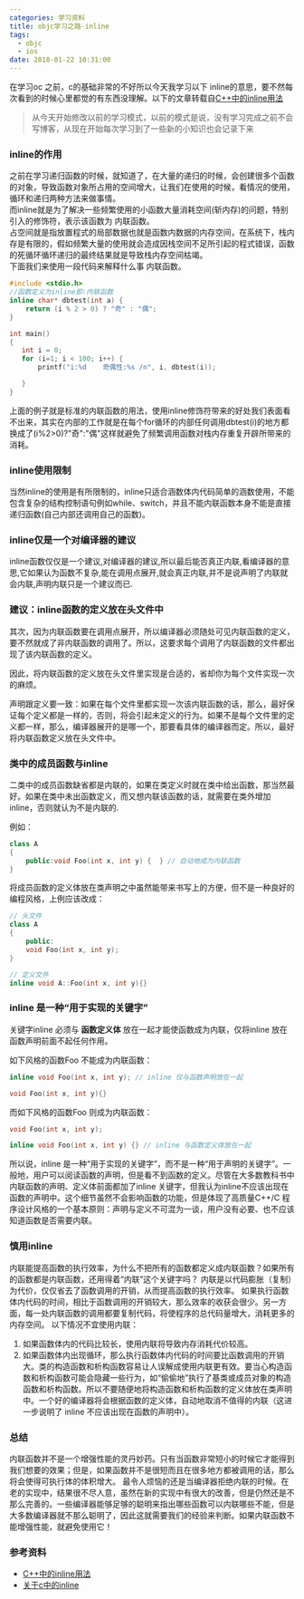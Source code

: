 ```yaml
---
categories: 学习资料
title: objc学习之路-inline
tags:
  - objc
  - ios
date: 2018-01-22 10:31:00
---
```

在学习oc 之前，c的基础非常的不好所以今天我学习以下 inline的意思，要不然每次看到的时候心里都觉的有东西没理解。以下的文章转载自[C++中的inline用法](https://www.cnblogs.com/fnlingnzb-learner/p/6423917.html)

> 从今天开始修改以前的学习模式，以前的模式是说，没有学习完成之前不会写博客，从现在开始每次学习到了一些新的小知识也会记录下来

### inline的作用

之前在学习递归函数的时候，就知道了，在大量的递归的时候，会创建很多个函数的对象，导致函数对象所占用的空间增大，让我们在使用的时候，看情况的使用，循环和递归两种方法来做事情。    
而inline就是为了解决一些频繁使用的小函数大量消耗空间(斩内存)的问题，特别引入的修饰符，表示该函数为 内联函数。     
占空间就是指放置程式的局部数据也就是函数内数据的内存空间，在系统下，栈内存是有限的，假如频繁大量的使用就会造成因栈空间不足所引起的程式错误，函数的死循环循环递归的最终结果就是导致栈内存空间枯竭。     
下面我们来使用一段代码来解释什么事 内联函数。

<!--more-->

````cpp
#include <stdio.h>  
//函数定义为inline即:内联函数  
inline char* dbtest(int a) {  
    return (i % 2 > 0) ? "奇" : "偶";  
}   

int main()  
{  
   int i = 0;  
   for (i=1; i < 100; i++) {  
       printf("i:%d    奇偶性:%s /n", i, dbtest(i));      

   }  
}
````
上面的例子就是标准的内联函数的用法，使用inline修饰符带来的好处我们表面看不出来，其实在内部的工作就是在每个for循环的内部任何调用dbtest(i)的地方都换成了(i%2>0)?"奇":"偶"这样就避免了频繁调用函数对栈内存重复开辟所带来的消耗。

### inline使用限制
当然inline的使用是有所限制的，inline只适合涵数体内代码简单的涵数使用，不能包含复杂的结构控制语句例如while、switch，并且不能内联函数本身不能是直接递归函数(自己内部还调用自己的函数)。     

### inline仅是一个对编译器的建议

inline函数仅仅是一个建议,对编译器的建议,所以最后能否真正内联,看编译器的意思,它如果认为函数不复杂,能在调用点展开,就会真正内联,并不是说声明了内联就会内联,声明内联只是一个建议而已.

### 建议：inline函数的定义放在头文件中

其次，因为内联函数要在调用点展开，所以编译器必须随处可见内联函数的定义，要不然就成了非内联函数的调用了。所以，这要求每个调用了内联函数的文件都出现了该内联函数的定义。

因此，将内联函数的定义放在头文件里实现是合适的，省却你为每个文件实现一次的麻烦。

声明跟定义要一致：如果在每个文件里都实现一次该内联函数的话，那么，最好保证每个定义都是一样的，否则，将会引起未定义的行为。如果不是每个文件里的定义都一样，那么，编译器展开的是哪一个，那要看具体的编译器而定。所以，最好将内联函数定义放在头文件中。

### 类中的成员函数与inline

二类中的成员函数缺省都是内联的，如果在类定义时就在类中给出函数，那当然最好。如果在类中未出函数定义，而又想内联该函数的话，就需要在类外增加 inline，否则就认为不是内联的.

例如：
````cpp
class A
{
    public:void Foo(int x, int y) {  } // 自动地成为内联函数
}
````
将成员函数的定义体放在类声明之中虽然能带来书写上的方便，但不是一种良好的编程风格，上例应该改成：
````cpp
// 头文件
class A
{
    public:
    void Foo(int x, int y);
}

// 定义文件
inline void A::Foo(int x, int y){}
````
### inline 是一种“用于实现的关键字”
关键字inline 必须与 **函数定义体** 放在一起才能使函数成为内联，仅将inline 放在函数声明前面不起任何作用。

如下风格的函数Foo 不能成为内联函数：
````cpp
inline void Foo(int x, int y); // inline 仅与函数声明放在一起

void Foo(int x, int y){}
````
而如下风格的函数Foo 则成为内联函数：
````cpp
void Foo(int x, int y);

inline void Foo(int x, int y) {} // inline 与函数定义体放在一起
````

所以说，inline 是一种“用于实现的关键字”，而不是一种“用于声明的关键字”。一般地，用户可以阅读函数的声明，但是看不到函数的定义。尽管在大多数教科书中内联函数的声明、定义体前面都加了inline 关键字，但我认为inline不应该出现在函数的声明中。这个细节虽然不会影响函数的功能，但是体现了高质量C++/C 程序设计风格的一个基本原则：声明与定义不可混为一谈，用户没有必要、也不应该知道函数是否需要内联。

### 慎用inline
内联能提高函数的执行效率，为什么不把所有的函数都定义成内联函数？如果所有的函数都是内联函数，还用得着“内联”这个关键字吗？
内联是以代码膨胀（复制）为代价，仅仅省去了函数调用的开销，从而提高函数的执行效率。
如果执行函数体内代码的时间，相比于函数调用的开销较大，那么效率的收获会很少。另一方面，每一处内联函数的调用都要复制代码，将使程序的总代码量增大，消耗更多的内存空间。
以下情况不宜使用内联：
1. 如果函数体内的代码比较长，使用内联将导致内存消耗代价较高。
2. 如果函数体内出现循环，那么执行函数体内代码的时间要比函数调用的开销大。类的构造函数和析构函数容易让人误解成使用内联更有效。要当心构造函数和析构函数可能会隐藏一些行为，如“偷偷地”执行了基类或成员对象的构造函数和析构函数。所以不要随便地将构造函数和析构函数的定义体放在类声明中。一个好的编译器将会根据函数的定义体，自动地取消不值得的内联（这进一步说明了 inline 不应该出现在函数的声明中）。

### 总结

内联函数并不是一个增强性能的灵丹妙药。只有当函数非常短小的时候它才能得到我们想要的效果；但是，如果函数并不是很短而且在很多地方都被调用的话，那么将会使得可执行体的体积增大。
最令人烦恼的还是当编译器拒绝内联的时候。在老的实现中，结果很不尽人意，虽然在新的实现中有很大的改善，但是仍然还是不那么完善的。一些编译器能够足够的聪明来指出哪些函数可以内联哪些不能，但是大多数编译器就不那么聪明了，因此这就需要我们的经验来判断。如果内联函数不能增强性能，就避免使用它！

### 参考资料

* [C++中的inline用法](https://www.cnblogs.com/fnlingnzb-learner/p/6423917.html)
* [关于c中的inline](http://blog.csdn.net/lufeiop02/article/details/6526499)

